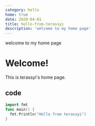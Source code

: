 ```yaml
---
category: hello
home: true
date: 2020-04-01
title: hello-from-terassyi
description: 'welcome to my home page'
---
```

<!-- more -->
welcome to my home page

# Welcome!
This is terassyi's home page.

## code
```go
import fmt
func main() {
  fmt.Println("Hello from terassyi")
}
```




